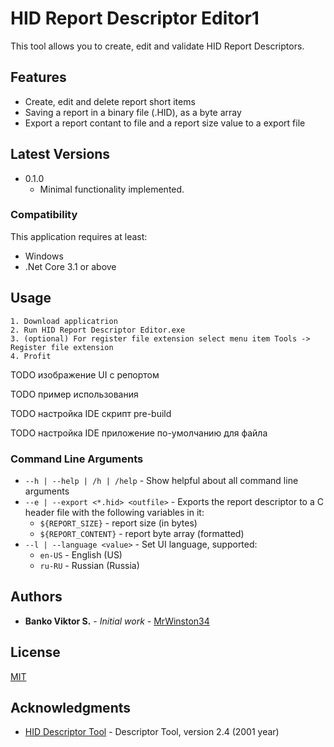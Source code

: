 # HID Report Descriptor Editor1

This tool allows you to create, edit and validate HID Report Descriptors.

## Features

* Create, edit and delete report short items
* Saving a report in a binary file (.HID), as a byte array
* Export a report contant to file and a report size value to a export file

## Latest Versions

* 0.1.0
	* Minimal functionality implemented.
	
### Compatibility

This application requires at least:
* Windows
* .Net Core 3.1 or above

## Usage

	1. Download applicatrion
	2. Run HID Report Descriptor Editor.exe
	3. (optional) For register file extension select menu item Tools -> Register file extension
	4. Profit

TODO изображение UI с репортом

TODO пример использования

TODO настройка IDE скрипт pre-build

TODO настройка IDE приложение по-умолчанию для файла

### Command Line Arguments

* `--h | --help | /h | /help` - Show helpful about all command line arguments
* `--e | --export <*.hid> <outfile>` - Exports the report descriptor to a C header file with the following variables in it:
	* `${REPORT_SIZE}` - report size (in bytes)
	* `${REPORT_CONTENT}` - report byte array (formatted)
* `--l | --language <value>` - Set UI language, supported:
    * `en-US` - English (US)
    * `ru-RU` - Russian (Russia)

## Authors

* **Banko Viktor S.** - *Initial work* - [MrWinston34](https://bitbucket.org/MrWinston34/)

## License

[MIT](https://choosealicense.com/licenses/mit/)

## Acknowledgments

* [HID Descriptor Tool](https://www.usb.org/document-library/hid-descriptor-tool) - Descriptor Tool, version 2.4 (2001 year)
